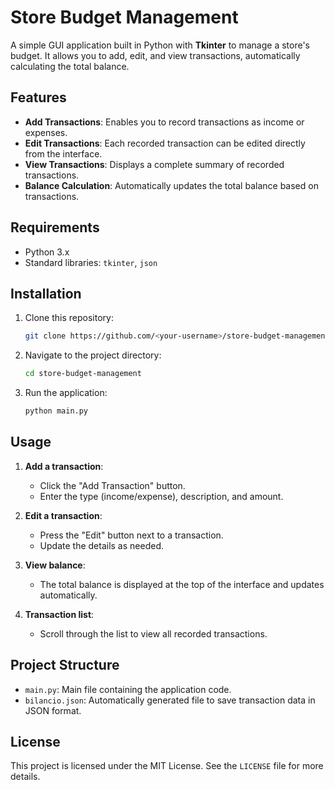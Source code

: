 # Store Budget Management
A simple GUI application built in Python with **Tkinter** to manage a store's budget. It allows you to add, edit, and view transactions, automatically calculating the total balance.

## Features
- **Add Transactions**: Enables you to record transactions as income or expenses.
- **Edit Transactions**: Each recorded transaction can be edited directly from the interface.
- **View Transactions**: Displays a complete summary of recorded transactions.
- **Balance Calculation**: Automatically updates the total balance based on transactions.

## Requirements
- Python 3.x
- Standard libraries: `tkinter`, `json`

## Installation
1. Clone this repository:
   ```bash
   git clone https://github.com/<your-username>/store-budget-management.git
   ```

2. Navigate to the project directory:
   ```bash
   cd store-budget-management
   ```

3. Run the application:
   ```bash
   python main.py
   ```

## Usage
1. **Add a transaction**:
   - Click the "Add Transaction" button.
   - Enter the type (income/expense), description, and amount.

2. **Edit a transaction**:
   - Press the "Edit" button next to a transaction.
   - Update the details as needed.

3. **View balance**:
   - The total balance is displayed at the top of the interface and updates automatically.

4. **Transaction list**:
   - Scroll through the list to view all recorded transactions.

## Project Structure
- `main.py`: Main file containing the application code.
- `bilancio.json`: Automatically generated file to save transaction data in JSON format.

## License
This project is licensed under the MIT License. See the `LICENSE` file for more details.
